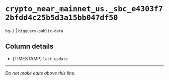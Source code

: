 # `crypto_near_mainnet_us._sbc_e4303f72bfdd4c25b5d3a15bb047df50`
`bq-1` | `bigquery-public-data`

## Column details
* [TIMESTAMP] `last_update`

-------------------------------------------------------------------------------
*Do not make edits above this line.*
